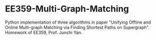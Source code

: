 # EE359-Multi-Graph-Matching
Python implementation of three algorithms in paper "Unifying Offline and Online Multi-graph Matching via Finding Shortest Paths on Supergraph". Homework of EE359, Prof. Junchi Yan.
